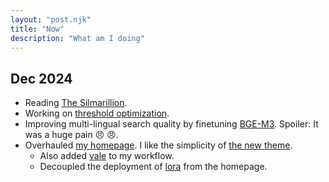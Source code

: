 ```yaml
---
layout: "post.njk"
title: "Now"
description: "What am I doing" 
---
```


## Dec 2024

- Reading [The Silmarillion](https://en.wikipedia.org/wiki/The_Silmarillion).
- Working on [threshold optimization](/posts/adaptive_threshold).
- Improving multi-lingual search quality by finetuning [BGE-M3](https://huggingface.co/BAAI/bge-m3). Spoiler: It was a huge pain :angry: :angry:.
- Overhauled [my homepage](http://ltdk.me). I like the simplicity of [the new theme](https://github.com/CondensedMilk7/eleventy-academic-template).
    - Also added [vale](https://vale.sh/) to my workflow.
    - Decoupled the deployment of [lora](https://ltdk-lora.netlify.app/) from the homepage.
